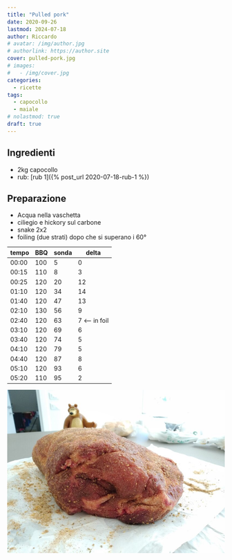 ```yaml
---
title: "Pulled pork"
date: 2020-09-26
lastmod: 2024-07-18
author: Riccardo
# avatar: /img/author.jpg
# authorlink: https://author.site
cover: pulled-pork.jpg
# images:
#   - /img/cover.jpg
categories:
  - ricette
tags:
  - capocollo
  - maiale
# nolastmod: true
draft: true
---
```


## Ingredienti
- 2kg capocollo
- rub: [rub 1]({% post_url 2020-07-18-rub-1 %})

## Preparazione
- Acqua nella vaschetta
- ciliegio e hickory sul carbone
- snake 2x2
- foiling (due strati) dopo che si superano i 60°

|tempo |BBQ  |sonda |delta|
|-----|---|------|-----|
00:00 | 100 |  5 |  0
00:15 | 110 |  8 |  3
00:25 | 120 | 20 | 12
01:10 | 120 | 34 | 14
01:40 | 120 | 47 | 13
02:10 | 130 | 56 |  9
02:40 | 120 | 63 |  7 <-- in foil
03:10 | 120 | 69 |  6
03:40 | 120 | 74 |  5
04:10 | 120 | 79 |  5
04:40 | 120 | 87 |  8
05:10 | 120 | 93 |  6
05:20 | 110 | 95 |  2

![Placeholder](pulled-pork-2.jpg)
